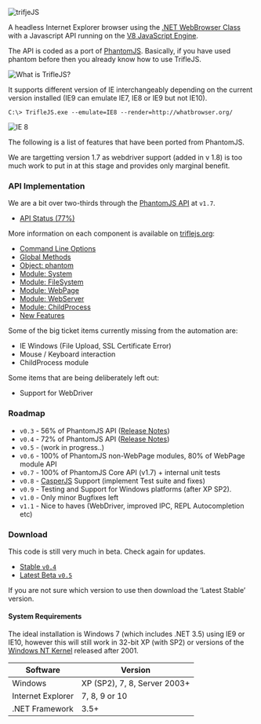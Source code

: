 ![trifjeJS](https://raw.github.com/sdesalas/trifleJS/master/Docs/logo-260x260px.png "trifleJS")

A headless Internet Explorer browser using the [.NET WebBrowser Class](http://msdn.microsoft.com/en-us/library/system.windows.forms.webbrowser.aspx) with a Javascript API running on the [V8 JavaScript Engine](http://en.wikipedia.org/wiki/V8_(JavaScript_engine)).

The API is coded as a port of [PhantomJS](http://phantomjs.org). Basically, if you have used phantom before then you already know how to use TrifleJS.

![What is TrifleJS?](https://raw.github.com/sdesalas/trifleJS/master/Docs/What.Is.Trifle.png "What is TrifleJS?")

It supports different version of IE interchangeably depending on the current version installed (IE9 can emulate IE7, IE8 or IE9 but not IE10).

    C:\> TrifleJS.exe --emulate=IE8 --render=http://whatbrowser.org/

![IE 8](https://raw.github.com/sdesalas/trifleJS/master/Docs/whatbrowser.org.IE8.png "Running as IE 8")

The following is a list of features that have been ported from PhantomJS. 

We are targetting version 1.7 as webdriver support (added in v 1.8) is too much work to put in at this stage and provides only marginal benefit.

### API Implementation

We are a bit over two-thirds through the [PhantomJS API](http://phantomjs.org/api/) at `v1.7`.

- [API Status (77%)](http://triflejs.org#post-112)

More information on each component is available on [triflejs.org](http://triflejs.org):

- [Command Line Options](http://triflejs.org#post-29)
- [Global Methods](http://triflejs.org#post-11)
- [Object: phantom](http://triflejs.org#post-18)
- [Module: System](http://triflejs.org#post-24)
- [Module: FileSystem](http://triflejs.org#post-27)
- [Module: WebPage](http://triflejs.org#post-20)
- [Module: WebServer](http://triflejs.org#post-63)
- [Module: ChildProcess](http://triflejs.org#post-222)
- [New Features](http://triflejs.org/#post-31)

Some of the big ticket items currently missing from the automation are: 

- IE Windows (File Upload, SSL Certificate Error)
- Mouse / Keyboard interaction
- ChildProcess module

Some items that are being deliberately left out:

- Support for WebDriver

### Roadmap

- `v0.3` - 56% of PhantomJS API ([Release Notes](https://github.com/sdesalas/trifleJS/releases/tag/v0.3))
- `v0.4` - 72% of PhantomJS API ([Release Notes](https://github.com/sdesalas/trifleJS/releases/tag/v0.4))
- `v0.5` - (work in progress..)
- `v0.6` - 100% of PhantomJS non-WebPage modules, 80% of WebPage module API
- `v0.7` - 100% of PhantomJS Core API (v1.7) + internal unit tests
- `v0.8` - [CasperJS](https://github.com/n1k0/casperjs) Support (implement Test suite and fixes)
- `v0.9` - Testing and Support for Windows platforms (after XP SP2).
- `v1.0` - Only minor Bugfixes left
- `v1.1` - Nice to haves (WebDriver, improved IPC, REPL Autocompletion etc)

### Download

This code is still very much in beta. Check again for updates.

- [Stable `v0.4`](https://github.com/sdesalas/trifleJS/releases/download/v0.4/TrifleJS.zip)
- [Latest Beta `v0.5`](https://github.com/sdesalas/trifleJS/raw/master/Build/Binary/TrifleJS.Latest.zip)

If you are not sure which version to use then download the ‘Latest Stable’ version.

#### System Requirements

The ideal installation is Windows 7 (which includes .NET 3.5) using IE9 or IE10, however this will still work in 32-bit XP (with SP2) or versions of the [Windows NT Kernel](http://en.wikipedia.org/wiki/Comparison_of_Microsoft_Windows_versions#Windows_NT) released after 2001.

|Software           | Version                       |
|-------------------|-------------------------------|
|Windows            | XP (SP2), 7, 8, Server 2003+  |
|Internet Explorer  | 7, 8, 9 or 10                 |
|.NET Framework     | 3.5+                          |

